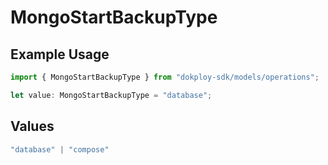 # MongoStartBackupType

## Example Usage

```typescript
import { MongoStartBackupType } from "dokploy-sdk/models/operations";

let value: MongoStartBackupType = "database";
```

## Values

```typescript
"database" | "compose"
```